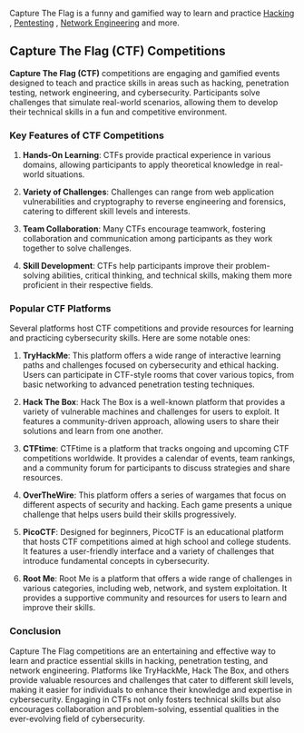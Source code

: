 Capture The Flag is a funny and gamified way to learn and practice [Hacking](./Hacking.md) , [Pentesting](./Pentesting.md) , [Network Engineering](./Network%20Engineering.md) and more.
## Capture The Flag (CTF) Competitions

**Capture The Flag (CTF)** competitions are engaging and gamified events designed to teach and practice skills in areas such as hacking, penetration testing, network engineering, and cybersecurity. Participants solve challenges that simulate real-world scenarios, allowing them to develop their technical skills in a fun and competitive environment.

### Key Features of CTF Competitions

1. **Hands-On Learning**: CTFs provide practical experience in various domains, allowing participants to apply theoretical knowledge in real-world situations.

2. **Variety of Challenges**: Challenges can range from web application vulnerabilities and cryptography to reverse engineering and forensics, catering to different skill levels and interests.

3. **Team Collaboration**: Many CTFs encourage teamwork, fostering collaboration and communication among participants as they work together to solve challenges.

4. **Skill Development**: CTFs help participants improve their problem-solving abilities, critical thinking, and technical skills, making them more proficient in their respective fields.

### Popular CTF Platforms

Several platforms host CTF competitions and provide resources for learning and practicing cybersecurity skills. Here are some notable ones:

1. **TryHackMe**: This platform offers a wide range of interactive learning paths and challenges focused on cybersecurity and ethical hacking. Users can participate in CTF-style rooms that cover various topics, from basic networking to advanced penetration testing techniques.

2. **Hack The Box**: Hack The Box is a well-known platform that provides a variety of vulnerable machines and challenges for users to exploit. It features a community-driven approach, allowing users to share their solutions and learn from one another.

3. **CTFtime**: CTFtime is a platform that tracks ongoing and upcoming CTF competitions worldwide. It provides a calendar of events, team rankings, and a community forum for participants to discuss strategies and share resources.

4. **OverTheWire**: This platform offers a series of wargames that focus on different aspects of security and hacking. Each game presents a unique challenge that helps users build their skills progressively.

5. **PicoCTF**: Designed for beginners, PicoCTF is an educational platform that hosts CTF competitions aimed at high school and college students. It features a user-friendly interface and a variety of challenges that introduce fundamental concepts in cybersecurity.

6. **Root Me**: Root Me is a platform that offers a wide range of challenges in various categories, including web, network, and system exploitation. It provides a supportive community and resources for users to learn and improve their skills.

### Conclusion

Capture The Flag competitions are an entertaining and effective way to learn and practice essential skills in hacking, penetration testing, and network engineering. Platforms like TryHackMe, Hack The Box, and others provide valuable resources and challenges that cater to different skill levels, making it easier for individuals to enhance their knowledge and expertise in cybersecurity. Engaging in CTFs not only fosters technical skills but also encourages collaboration and problem-solving, essential qualities in the ever-evolving field of cybersecurity.